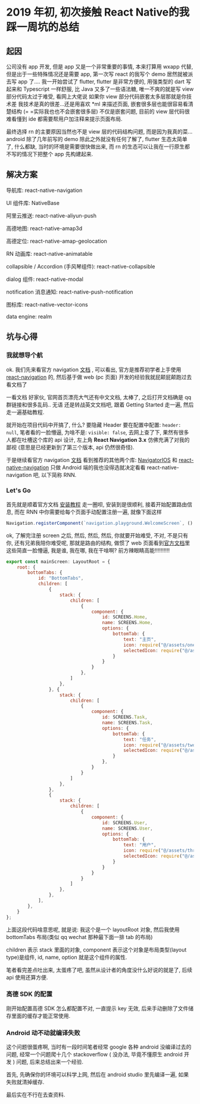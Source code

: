 # 2019 年初, 初次接触 React Native的我踩一周坑的总结

## 起因

公司没有 app 开发, 但是 app 又是一个非常重要的事情, 本来打算用 wxapp 代替, 但是出于一些特殊情况还是需要 app, 第一次写 react 的我写个 demo 居然就被派去写 app 了....
我一开始尝试了 flutter, flutter 是非常方便的, 用强类型的 dart 写起来和 Typescript 一样舒服, 比 Java 又多了一些语法糖, 唯一不爽的就是写 view 部分代码太过于难受, 看网上大佬说 如果你 view 部分代码嵌套太多层那就是你技术差 我技术是真的很差...还是用喜欢 *ml 来描述页面, 嵌套很多层也能很容易看清楚结构 (= =实际我也也不会嵌套很多层) 不仅是嵌套问题, 目前的 view 层代码很难看懂到 ide 都需要帮用户加注释来提示页面布局.

最终选择 rn 的主要原因当然也不是 view 层的代码结构问题, 而是因为我真的菜... android 除了几年前写的 demo 除此之外就没有任何了解了, flutter 生态太简单了, 什么都缺, 当时的环境是需要很快做出来, 而 rn 的生态可以让我在一行原生都不写的情况下把整个 app 先构建起来.



## 解决方案

导航库: react-native-navigation

UI 组件库: NativeBase

阿里云推送: react-native-aliyun-push

高德地图: react-native-amap3d

高德定位: react-native-amap-geolocation

RN 动画库: react-native-animatable

collapsible / Accordion (手风琴组件): react-native-collapsible

dialog 组件: react-native-modal

notification 消息通知: react-native-push-notification

图标库: react-native-vector-icons

data engine: realm



## 坑与心得

### 我就想导个航
ok. 我们先来看官方 navigation [文档](https://facebook.github.io/react-native/docs/navigation) , 可以看出, 官方是推荐初学者上手使用 [react-navigation](https://reactnavigation.org/) 的, 然后基于做 web (pc 页面) 开发的经验我就屁颠屁颠跑过去看文档了

一看文档 好家伙, 官网首页漂亮大气还有中文文档, 太棒了, 之后打开文档确是 qq 群链接和很多乱码.. 无语 还是转战英文文档吧, 跟着 Getting Started 走一遍, 然后走一遍基础教程.

就开始在项目代码中开搞了, 什么? 要隐藏 Header 要在配置中配置: ` header: null `, 笔者看的一脸懵逼, 为啥不是: `visible: false`, 去网上查了下, 果然有很多人都在吐槽这个库的 api 设计, 左上角 **React Navigation 3.x** 仿佛充满了对我的鄙视 (意思是已经更新到了第三个版本, api 仍然很奇怪).

于是继续看官方 navigation [文档](https://facebook.github.io/react-native/docs/navigation) 看到推荐的其他两个库: [NavigatorIOS](https://facebook.github.io/react-native/docs/navigatorios) 和 [react-native-navigation](https://github.com/wix/react-native-navigation) 只做 Android 端的我也没得选就决定看看 react-native-navigation 吧, 以下简称 RNN.

### Let's Go
首先就是顺着官方文档 [安装教程](https://wix.github.io/react-native-navigation/#/docs/Installing?id=android) 走一圈呗, 安装到是很顺利, 接着开始配置路由信息, 而在 RNN 中你需要给每个页面手动配置注册一遍, 就像下面这样
```JavaScript
Navigation.registerComponent(`navigation.playground.WelcomeScreen`, () => WelcomeScreen);
```
ok, 了解完注册 screen 之后, 然后, 然后, 然后, 你就要开始难受, 不对, 不是只有你, 还有兄弟我陪你难受呢, 那就是路由的结构, 做惯了 web 页面看到[官方文档](https://wix.github.io/react-native-navigation/#/docs/layout-types)里这些简直一脸懵逼, 我是谁, 我在哪, 我在干啥啊?  前方辣眼睛高能!!!!!!!!!!
```javascript
export const mainScreen: LayoutRoot = {
    root: {
        bottomTabs: {
            id: "BottomTabs",
            children: [
                {
                    stack: {
                        children: [
                            {
                                component: {
                                    id: SCREENS.Home,
                                    name: SCREENS.Home,
                                    options: {
                                        bottomTab: {
                                            text: "主页",
                                            icon: require("@/assets/one.png"),
                                            selectedIcon: require("@/assets/one.png"),
                                        }
                                    }
                                }
                            },
                        ]
                    },
                }, {
                    stack: {
                        children: [
                            {
                                component: {
                                    id: SCREENS.Task,
                                    name: SCREENS.Task,
                                    options: {
                                        bottomTab: {
                                            text: "任务",
                                            icon: require("@/assets/two.png"),
                                            selectedIcon: require("@/assets/two.png"),
                                        }
                                    },
                                }
                            }
                        ]
                    },
                },
                {
                    stack: {
                        children: [
                            {
                                component: {
                                    id: SCREENS.User,
                                    name: SCREENS.User,
                                    options: {
                                        bottomTab: {
                                            text: "用户",
                                            icon: require("@/assets/three.png"),
                                            selectedIcon: require("@/assets/three.png"),
                                        }
                                    }
                                }
                            }
                        ]
                    },
                },
            ],
        },
    }
};
```
上面这段代码啥意思呢, 就是说: 
我这个是一个 layoutRoot 对象, 然后我使用 bottomTabs 布局(类似 qq wechat 那种最下面一排 tab 的布局)

children 表示 stack 里面的对象, component 表示这个对象是布局类型(layout type)是组件, id, name, option 就是这个组件的属性.

笔者看完差点吐出来, 太蛋疼了吧, 虽然从设计者的角度没什么好说的就是了, 后续 api 使用还算方便.



### 高德 SDK 的配置

刚开始配置高德 SDK 怎么都配置不对, 一直提示 key 无效, 后来手动删除了文件储存里面的缓存才能正常使用.



### Android 动不动就编译失败

这个问题很蛋疼啊, 当时有一段时间笔者经常 google 各种 android 没编译过去的问题, 经常一个问题爬十几个 stackoverflow ( 没办法, 毕竟不懂原生 android 开发 ) 问题, 后来总结出来一个经验.

首先, 先确保你的环境可以科学上网, 然后在 android studio 里先编译一遍, 如果失败就清掉缓存.

最后实在不行在去查资料.









